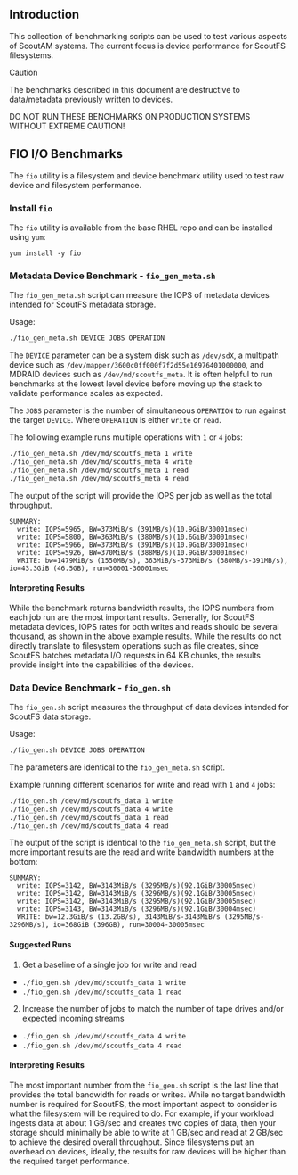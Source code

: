 ## Introduction ##

This collection of benchmarking scripts can be used to test various aspects of ScoutAM systems. The current focus is device performance for ScoutFS filesystems.

> [!CAUTION]
> The benchmarks described in this document are destructive to data/metadata previously written to devices.
>
> DO NOT RUN THESE BENCHMARKS ON PRODUCTION SYSTEMS WITHOUT EXTREME CAUTION!

## FIO I/O Benchmarks ##

The `fio` utility is a filesystem and device benchmark utility used to test raw device and filesystem performance.

### Install `fio` ###

The `fio` utility is available from the base RHEL repo and can be installed using `yum`:

```Shell
yum install -y fio
```

### Metadata Device Benchmark - `fio_gen_meta.sh` ###

The `fio_gen_meta.sh` script can measure the IOPS of metadata devices intended for ScoutFS metadata storage.

Usage:

```bash
./fio_gen_meta.sh DEVICE JOBS OPERATION
```

The `DEVICE` parameter can be a system disk such as `/dev/sdX`, a multipath device such as `/dev/mapper/3600c0ff000f7f2d55e16976401000000`, and MDRAID devices such as `/dev/md/scoutfs_meta`. It is often helpful to run benchmarks at the lowest level device before moving up the stack to validate performance scales as expected.

The `JOBS` parameter is the number of simultaneous `OPERATION` to run against the target `DEVICE`. Where `OPERATION` is either `write` or `read`.

The following example runs multiple operations with `1` or `4` jobs:

```bash
./fio_gen_meta.sh /dev/md/scoutfs_meta 1 write
./fio_gen_meta.sh /dev/md/scoutfs_meta 4 write
./fio_gen_meta.sh /dev/md/scoutfs_meta 1 read
./fio_gen_meta.sh /dev/md/scoutfs_meta 4 read
```

The output of the script will provide the IOPS per job as well as the total throughput.

```
SUMMARY:
  write: IOPS=5965, BW=373MiB/s (391MB/s)(10.9GiB/30001msec)
  write: IOPS=5800, BW=363MiB/s (380MB/s)(10.6GiB/30001msec)
  write: IOPS=5966, BW=373MiB/s (391MB/s)(10.9GiB/30001msec)
  write: IOPS=5926, BW=370MiB/s (388MB/s)(10.9GiB/30001msec)
  WRITE: bw=1479MiB/s (1550MB/s), 363MiB/s-373MiB/s (380MB/s-391MB/s), io=43.3GiB (46.5GB), run=30001-30001msec
```

#### Interpreting Results ####

While the benchmark returns bandwidth results, the IOPS numbers from each job run are the most important results. Generally, for ScoutFS metadata devices, IOPS rates for both writes and reads should be several thousand, as shown in the above example results. While the results do not directly translate to filesystem operations such as file creates, since ScoutFS batches metadata I/O requests in 64 KB chunks, the results provide insight into the capabilities of the devices.

### Data Device Benchmark - `fio_gen.sh` ###

The `fio_gen.sh` script measures the throughput of data devices intended for ScoutFS data storage.

Usage:

```bash
./fio_gen.sh DEVICE JOBS OPERATION
```

The parameters are identical to the `fio_gen_meta.sh` script.

Example running different scenarios for write and read with `1` and `4` jobs:

```bash
./fio_gen.sh /dev/md/scoutfs_data 1 write
./fio_gen.sh /dev/md/scoutfs_data 4 write
./fio_gen.sh /dev/md/scoutfs_data 1 read
./fio_gen.sh /dev/md/scoutfs_data 4 read
```

The output of the script is identical to the `fio_gen_meta.sh` script, but the more important results are the read and write bandwidth numbers at the bottom:

```
SUMMARY:
  write: IOPS=3142, BW=3143MiB/s (3295MB/s)(92.1GiB/30005msec)
  write: IOPS=3142, BW=3143MiB/s (3296MB/s)(92.1GiB/30005msec)
  write: IOPS=3142, BW=3143MiB/s (3295MB/s)(92.1GiB/30005msec)
  write: IOPS=3143, BW=3143MiB/s (3296MB/s)(92.1GiB/30004msec)
  WRITE: bw=12.3GiB/s (13.2GB/s), 3143MiB/s-3143MiB/s (3295MB/s-3296MB/s), io=368GiB (396GB), run=30004-30005msec
```

#### Suggested Runs ####

1. Get a baseline of a single job for write and read
  - `./fio_gen.sh /dev/md/scoutfs_data 1 write`
  - `./fio_gen.sh /dev/md/scoutfs_data 1 read`
2. Increase the number of jobs to match the number of tape drives and/or expected incoming streams
  - `./fio_gen.sh /dev/md/scoutfs_data 4 write`
  - `./fio_gen.sh /dev/md/scoutfs_data 4 read`

#### Interpreting Results ####

The most important number from the `fio_gen.sh` script is the last line that provides the total bandwidth for reads or writes. While no target bandwidth number is required for ScoutFS, the most important aspect to consider is what the filesystem will be required to do. For example, if your workload ingests data at about 1 GB/sec and creates two copies of data, then your storage should minimally be able to write at 1 GB/sec and read at 2 GB/sec to achieve the desired overall throughput. Since filesystems put an overhead on devices, ideally, the results for raw devices will be higher than the required target performance.
